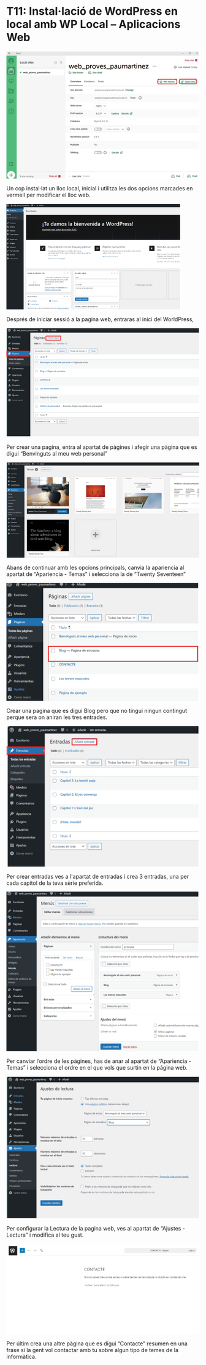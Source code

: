 # **T11: Instal·lació de WordPress en local amb WP Local – Aplicacions Web**

![Imatge](img/Tasca11_1.png)

Un cop instal·lat un lloc local, inicial i utilitza les dos opcions marcades en vermell per modificar el lloc web.

![Imatge](img/Tasca11_2.png)

Després de iniciar sessió a la pagina web, entraras al inici del WorldPress,

![Imatge](img/Tasca11_3.png)

Per crear una pagina, entra al apartat de pàgines i afegir una pàgina que es digui “Benvinguts al meu web personal”

![Imatge](img/Tasca11_4.png)

Abans de continuar amb les opcions principals, canvia la apariencia al apartat de “Apariencia \- Temas” i selecciona la de “Twenty Seventeen”

![Imatge](img/Tasca11_5.png)

Crear una pagina que es digui Blog pero que no tingui ningun contingut perque sera on aniran les tres entrades.

![Imatge](img/Tasca11_6.png)

Per crear entradas ves a l'apartat de entradas i crea 3 entradas, una per cada capítol de la teva sèrie preferida.

![Imatge](img/Tasca11_7.png)

Per canviar l’ordre de les pàgines, has de anar al apartat de “Apariencia \- Temas” i selecciona el ordre en el que vols que surtin en la página web.

![Imatge](img/Tasca11_8.png)

Per configurar la Lectura de la pagina web, ves al apartat de “Ajustes \- Lectura” i modifica al teu gust.

![Imatge](img/Tasca11_9.png)

Per últim crea una altre pàgina que es digui “Contacte” resumen en una frase si la gent vol contactar amb tu sobre algun tipo de temes de la informàtica.

